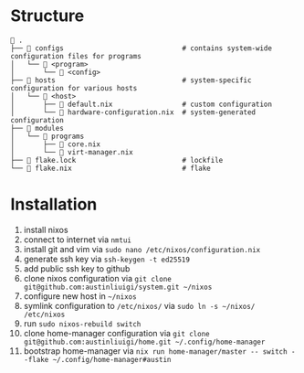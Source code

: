 # Structure

```
 .
├──  configs                             # contains system-wide configuration files for programs
│   └──  <program>
│       └──  <config>
├── 󰀂 hosts                               # system-specific configuration for various hosts
│   └──  <host>
│       ├──  default.nix                 # custom configuration
│       └──  hardware-configuration.nix  # system-generated configuration
├──  modules
│   └──  programs
│       ├──  core.nix
│       └──  virt-manager.nix
├──  flake.lock                          # lockfile
└──  flake.nix                           # flake
```

# Installation

1. install nixos
2. connect to internet via `nmtui`
3. install git and vim via `sudo nano /etc/nixos/configuration.nix`
4. generate ssh key via `ssh-keygen -t ed25519`
5. add public ssh key to github
6. clone nixos configuration via `git clone git@github.com:austinliuigi/system.git ~/nixos`
7. configure new host in `~/nixos`
8. symlink configuration to `/etc/nixos/` via `sudo ln -s ~/nixos/ /etc/nixos`
9. run `sudo nixos-rebuild switch`
10. clone home-manager configuration via `git clone git@github.com:austinliuigi/home.git ~/.config/home-manager`
11. bootstrap home-manager via `nix run home-manager/master -- switch --flake ~/.config/home-manager#austin`
